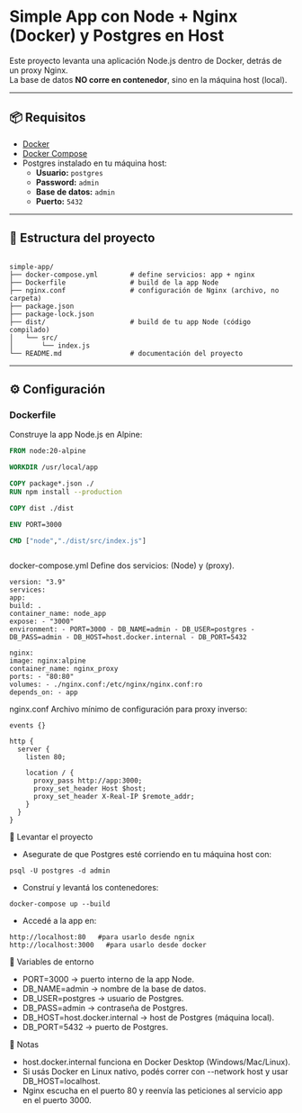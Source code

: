 # Simple App con Node + Nginx (Docker) y Postgres en Host

Este proyecto levanta una aplicación Node.js dentro de Docker, detrás de un proxy Nginx.  
La base de datos **NO corre en contenedor**, sino en la máquina host (local).

---

## 📦 Requisitos

- [Docker](https://docs.docker.com/get-docker/)
- [Docker Compose](https://docs.docker.com/compose/)
- Postgres instalado en tu máquina host:
  - **Usuario:** `postgres`
  - **Password:** `admin`
  - **Base de datos:** `admin`
  - **Puerto:** `5432`

---

## 📂 Estructura del proyecto

```

simple-app/
├── docker-compose.yml        # define servicios: app + nginx
├── Dockerfile                # build de la app Node
├── nginx.conf                # configuración de Nginx (archivo, no carpeta)
├── package.json
├── package-lock.json
├── dist/                     # build de tu app Node (código compilado)
│   └── src/
│       └── index.js
└── README.md                 # documentación del proyecto
```

---

## ⚙️ Configuración

### Dockerfile

Construye la app Node.js en Alpine:

```dockerfile
FROM node:20-alpine

WORKDIR /usr/local/app

COPY package*.json ./
RUN npm install --production

COPY dist ./dist

ENV PORT=3000

CMD ["node","./dist/src/index.js"]



```

docker-compose.yml
Define dos servicios: (Node) y (proxy).

```
version: "3.9"
services:
app:
build: .
container_name: node_app
expose: - "3000"
environment: - PORT=3000 - DB_NAME=admin - DB_USER=postgres - DB_PASS=admin - DB_HOST=host.docker.internal - DB_PORT=5432

nginx:
image: nginx:alpine
container_name: nginx_proxy
ports: - "80:80"
volumes: - ./nginx.conf:/etc/nginx/nginx.conf:ro
depends_on: - app
```

nginx.conf
Archivo mínimo de configuración para proxy inverso:

```
events {}

http {
  server {
    listen 80;

    location / {
      proxy_pass http://app:3000;
      proxy_set_header Host $host;
      proxy_set_header X-Real-IP $remote_addr;
    }
  }
}
```

🚀 Levantar el proyecto

- Asegurate de que Postgres esté corriendo en tu máquina host con:

```
psql -U postgres -d admin
```

- Construí y levantá los contenedores:

```
docker-compose up --build
```

- Accedé a la app en:

```
http://localhost:80   #para usarlo desde ngnix
http://localhost:3000   #para usarlo desde docker
```

🔑 Variables de entorno

- PORT=3000 → puerto interno de la app Node.
- DB_NAME=admin → nombre de la base de datos.
- DB_USER=postgres → usuario de Postgres.
- DB_PASS=admin → contraseña de Postgres.
- DB_HOST=host.docker.internal → host de Postgres (máquina local).
- DB_PORT=5432 → puerto de Postgres.

📝 Notas

- host.docker.internal funciona en Docker Desktop (Windows/Mac/Linux).
- Si usás Docker en Linux nativo, podés correr con --network host y usar DB_HOST=localhost.
- Nginx escucha en el puerto 80 y reenvía las peticiones al servicio app en el puerto 3000.
